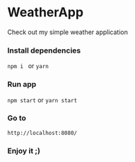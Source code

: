 # WeatherApp
 Check out my simple weather application

### Install dependencies

```npm i ``` or ```yarn```

### Run app

```npm start``` or ```yarn start```

### Go to 

```http://localhost:8080/```

### Enjoy it ;)

